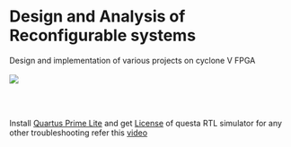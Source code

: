 
# Design and Analysis of Reconfigurable systems

Design and implementation of various projects on cyclone V FPGA
<br/>
<br/>
<img src="https://raw.githubusercontent.com/Nived151/Reconfig/main/Assets/Front%20Overview.png">

<br/>
<br/>

Install [Quartus Prime Lite](https://www.intel.com/content/www/us/en/software-kit/785086/intel-quartus-prime-lite-edition-design-software-version-22-1-2-for-windows.html?) and get [License](https://licensing.intel.com/psg/s/?language=en_US) of questa RTL simulator for any other troubleshooting refer this [video](https://www.youtube.com/watch?v=W7ijDRdqEKQ) 

